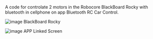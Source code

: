 A code for controlate 2 motors in the Robocore BlackBoard Rocky with bluetooth in cellphone on app Bluetooth RC Car Control.

![image](https://github.com/user-attachments/assets/b6e28839-f18f-4f98-866a-c990250507ca)
BlackBoard Rocky

![image](https://github.com/user-attachments/assets/552a973e-4c73-4af6-8945-8b026aac7d29)
APP Linked Screen
